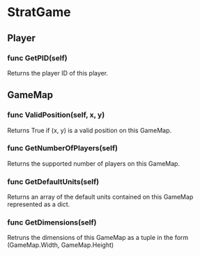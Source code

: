 # StratGame

## Player
### func GetPID(self)
Returns the player ID of this player.

## GameMap 
### func ValidPosition(self, x, y)
Returns True if (x, y) is a valid position on this GameMap.

### func GetNumberOfPlayers(self)
Returns the supported number of players on this GameMap.

### func GetDefaultUnits(self)
Returns an array of the default units contained on this GameMap represented as a dict.

### func GetDimensions(self)
Retruns the dimensions of this GameMap as a tuple in the form (GameMap.Width, GameMap.Height)
